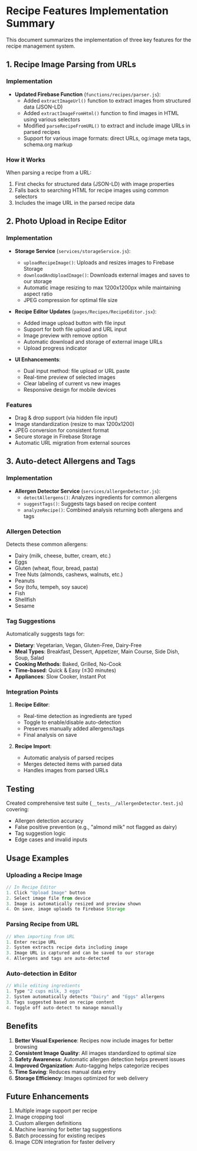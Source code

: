 # Recipe Features Implementation Summary

This document summarizes the implementation of three key features for the recipe management system.

## 1. Recipe Image Parsing from URLs

### Implementation
- **Updated Firebase Function** (`functions/recipes/parser.js`):
  - Added `extractImageUrl()` function to extract images from structured data (JSON-LD)
  - Added `extractImageFromHtml()` function to find images in HTML using various selectors
  - Modified `parseRecipeFromURL()` to extract and include image URLs in parsed recipes
  - Support for various image formats: direct URLs, og:image meta tags, schema.org markup

### How it Works
When parsing a recipe from a URL:
1. First checks for structured data (JSON-LD) with image properties
2. Falls back to searching HTML for recipe images using common selectors
3. Includes the image URL in the parsed recipe data

## 2. Photo Upload in Recipe Editor

### Implementation
- **Storage Service** (`services/storageService.js`):
  - `uploadRecipeImage()`: Uploads and resizes images to Firebase Storage
  - `downloadAndUploadImage()`: Downloads external images and saves to our storage
  - Automatic image resizing to max 1200x1200px while maintaining aspect ratio
  - JPEG compression for optimal file size

- **Recipe Editor Updates** (`pages/Recipes/RecipeEditor.jsx`):
  - Added image upload button with file input
  - Support for both file upload and URL input
  - Image preview with remove option
  - Automatic download and storage of external image URLs
  - Upload progress indicator

- **UI Enhancements**:
  - Dual input method: file upload or URL paste
  - Real-time preview of selected images
  - Clear labeling of current vs new images
  - Responsive design for mobile devices

### Features
- Drag & drop support (via hidden file input)
- Image standardization (resize to max 1200x1200)
- JPEG conversion for consistent format
- Secure storage in Firebase Storage
- Automatic URL migration from external sources

## 3. Auto-detect Allergens and Tags

### Implementation
- **Allergen Detector Service** (`services/allergenDetector.js`):
  - `detectAllergens()`: Analyzes ingredients for common allergens
  - `suggestTags()`: Suggests tags based on recipe content
  - `analyzeRecipe()`: Combined analysis returning both allergens and tags

### Allergen Detection
Detects these common allergens:
- Dairy (milk, cheese, butter, cream, etc.)
- Eggs
- Gluten (wheat, flour, bread, pasta)
- Tree Nuts (almonds, cashews, walnuts, etc.)
- Peanuts
- Soy (tofu, tempeh, soy sauce)
- Fish
- Shellfish
- Sesame

### Tag Suggestions
Automatically suggests tags for:
- **Dietary**: Vegetarian, Vegan, Gluten-Free, Dairy-Free
- **Meal Types**: Breakfast, Dessert, Appetizer, Main Course, Side Dish, Soup, Salad
- **Cooking Methods**: Baked, Grilled, No-Cook
- **Time-based**: Quick & Easy (≤30 minutes)
- **Appliances**: Slow Cooker, Instant Pot

### Integration Points
1. **Recipe Editor**:
   - Real-time detection as ingredients are typed
   - Toggle to enable/disable auto-detection
   - Preserves manually added allergens/tags
   - Final analysis on save

2. **Recipe Import**:
   - Automatic analysis of parsed recipes
   - Merges detected items with parsed data
   - Handles images from parsed URLs

## Testing

Created comprehensive test suite (`__tests__/allergenDetector.test.js`) covering:
- Allergen detection accuracy
- False positive prevention (e.g., "almond milk" not flagged as dairy)
- Tag suggestion logic
- Edge cases and invalid inputs

## Usage Examples

### Uploading a Recipe Image
```javascript
// In Recipe Editor
1. Click "Upload Image" button
2. Select image file from device
3. Image is automatically resized and preview shown
4. On save, image uploads to Firebase Storage
```

### Parsing Recipe from URL
```javascript
// When importing from URL
1. Enter recipe URL
2. System extracts recipe data including image
3. Image URL is captured and can be saved to our storage
4. Allergens and tags are auto-detected
```

### Auto-detection in Editor
```javascript
// While editing ingredients
1. Type "2 cups milk, 3 eggs"
2. System automatically detects "Dairy" and "Eggs" allergens
3. Tags suggested based on recipe content
4. Toggle off auto-detect to manage manually
```

## Benefits

1. **Better Visual Experience**: Recipes now include images for better browsing
2. **Consistent Image Quality**: All images standardized to optimal size
3. **Safety Awareness**: Automatic allergen detection helps prevent issues
4. **Improved Organization**: Auto-tagging helps categorize recipes
5. **Time Saving**: Reduces manual data entry
6. **Storage Efficiency**: Images optimized for web delivery

## Future Enhancements

1. Multiple image support per recipe
2. Image cropping tool
3. Custom allergen definitions
4. Machine learning for better tag suggestions
5. Batch processing for existing recipes
6. Image CDN integration for faster delivery